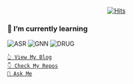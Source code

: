 <div align=center>

[![Hits](https://hits.seeyoufarm.com/api/count/incr/badge.svg?url=https%3A%2F%2Fgithub.com%2Fur-luella)](https://hits.seeyoufarm.com)
</div>

### 🌱 I’m currently learning
![ASR](https://img.shields.io/badge/ASR-Automatic%20Speech%20Recognition-blue)
![GNN](https://img.shields.io/badge/GNN-Graph%20Neural%20Network-blueviolet)
![DRUG](https://img.shields.io/badge/DRUG-Drug%20Repositioning-ff69b4)

[` 👆 View My Blog `](https://velog.io/@ur-luella)  
[` 👇 Check My Repos `](https://github.com/ur-luella?tab=repositories)  
[` 👋 Ask Me `](https://github.com/ur-luella/ur-luella/issues/new)

